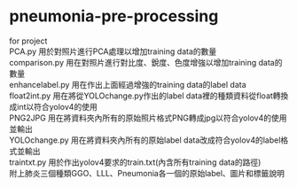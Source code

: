 # pneumonia-pre-processing
for project\
PCA.py 用於對照片進行PCA處理以增加training data的數量
\
comparison.py 用在對照片進行對比度、銳度、色度增強以增加training data的數量
\
enhancelabel.py 用在作出上面經過增強的training data的label data
\
float2int.py 用在將從YOLOchange.py作出的label data裡的種類資料從float轉換成int以符合yolov4的使用
\
PNG2JPG 用在將資料夾內所有的原始照片格式PNG轉成jpg以符合yolov4的使用並輸出
\
YOLOchange.py 用在將資料夾內所有的原始label data改成符合yolov4的label格式並輸出
\
traintxt.py 用於作出yolov4要求的train.txt(內含所有training data的路徑)
\
附上肺炎三個種類GGO、LLL、Pneumonia各一個的原始label、圖片和標籤說明
